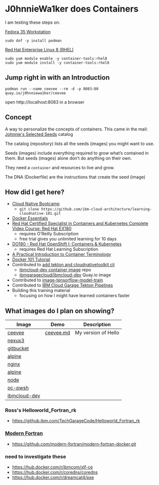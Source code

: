 # J0hnnieWa1ker does Containers
I am testing these steps on:

[Fedora 35 Workstation](https://getfedora.org/en/workstation/)
```
sudo dnf -y install podman
```

[Red Hat Enterprise Linux 8 (RHEL)](https://developers.redhat.com/rhel8)
```
sudo yum module enable -y container-tools:rhel8
sudo yum module install -y container-tools:rhel8
```
## Jump right in with an Introduction
```
podman run --name ceevee --rm -d -p 8083:80 quay.io/j0hnniewa1ker/ceevee
```
open http://localhost:8083 in a browser
## Concept

A way to personalize the concepts of containers. This came in the mail: [Johnnie's Selected Seeds](https://www.johnnyseeds.com/on/demandware.static/-/Library-Sites-JSSSharedLibrary/default/dw293a81b5/assets/information/2022-digital-master-catalog.pdf) catalog

The catalog (repository) lists all the seeds (images) you might want to use.

Seeds (images) include everything required to grow what’s contained in them. But seeds (images) alone don’t do anything on their own.

They need a `container` and resources to live and grow.

The DNA (Dockerfile) are the instructions that create the seed (image)

## How did I get here?
- [Cloud Native Bootcamp](https://cloudnative101.dev)
  - `git clone https://github.com/ibm-cloud-architecture/learning-cloudnative-101.git`
- [Docker Essentials](https://cognitiveclass.ai/courses/docker-essentials/)
- [Red Hat Certified Specialist in Containers and Kubernetes Complete Video Course: Red Hat EX180](https://www.oreilly.com/videos/red-hat-certified/9780137442058/)
  - requires O’Reilly Subscription
  - free trial gives you unlimited learning for 10 days
- [DO180 - Red Hat OpenShift I: Containers & Kubernetes](https://rol.redhat.com/rol/app/)
  - requires Red Hat Learning Subscription
- [A Practical Introduction to Container Terminology](https://developers.redhat.com/blog/2018/02/22/container-terminology-practical-introduction)
- [Docker 101 Tutorial](https://www.docker.com/101-tutorial)
- Contributed to [add tekton and cloudnativetoolkit cli](https://github.com/cloud-native-toolkit/image-ibmcloud-dev/issues/9)
  - [ibmcloud-dev container image](https://github.com/cloud-native-toolkit/image-ibmcloud-dev) repo
  - [ibmgaragecloud/ibmcloud-dev](https://quay.io/repository/ibmgaragecloud/ibmcloud-dev) Quay.io image
- Contributed to [image-tensorflow-model-train](https://github.com/client-engineering-devops/image-tensorflow-model-train)
- Contributed to [IBM Cloud Garage Tekton Pipelines](https://github.com/client-engineering-devops/ibm-garage-tekton-tasks/tree/model-pipeline)
- Building this training material
  - focusing on how I might have learned containers faster 

## What images do I plan on showing?
Image | Demo | Description
----- | ----- | ----- 
[ceevee](https://quay.io/repository/j0hnniewa1ker/ceevee) | [ceevee.md](ceevee.md) | My version of Hello
[nexus3](https://hub.docker.com/r/sonatype/nexus3) |
[gitbucket](https://hub.docker.com/r/gitbucket/gitbucket) |
[alpine](https://hub.docker.com/_/alpine) |
[nginx](https://hub.docker.com/_/nginx) |
[alpine](https://hub.docker.com/_/alpine) |
[node](https://hub.docker.com/_/node) |
[oc-pwsh](https://quay.io/repository/j0hnniewa1ker/oc-pwsh) |
[ibmcloud-dev](https://quay.io/repository/ibmgaragecloud/ibmcloud-dev) |

### Ross's Helloworld_Fortran_rk
- https://github.ibm.com/TechGarageCode/Helloworld_Fortran_rk

### [Modern Fortran](https://learning.oreilly.com/library/view/modern-fortran/9781617295287/)
- https://github.com/modern-fortran/modern-fortran-docker.git


### need to investigate these
- https://hub.docker.com/r/ibmcom/xlf-ce
- https://hub.docker.com/r/coredns/coredns
- https://hub.docker.com/r/dreamcat4/pxe

